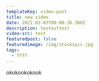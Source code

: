 ```yaml
---
templateKey: video-post
title: new video
date: 2021-02-03T00:00:36.360Z
description: testesttest
video-src: test
featuredpost: false
featuredimage: /img/stockspic.jpg
tags:
  - ffff
---
```

okokookokook